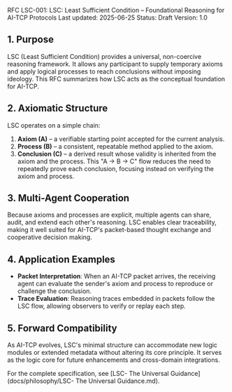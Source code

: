 RFC LSC-001: LSC: Least Sufficient Condition – Foundational Reasoning for AI-TCP Protocols
Last updated: 2025-06-25
Status: Draft
Version: 1.0

## 1. Purpose
LSC (Least Sufficient Condition) provides a universal, non-coercive reasoning framework. It allows any participant to supply temporary axioms and apply logical processes to reach conclusions without imposing ideology. This RFC summarizes how LSC acts as the conceptual foundation for AI-TCP.

## 2. Axiomatic Structure
LSC operates on a simple chain:
1. **Axiom (A)** – a verifiable starting point accepted for the current analysis.
2. **Process (B)** – a consistent, repeatable method applied to the axiom.
3. **Conclusion (C)** – a derived result whose validity is inherited from the axiom and the process.
This "A → B → C" flow reduces the need to repeatedly prove each conclusion, focusing instead on verifying the axiom and process.

## 3. Multi-Agent Cooperation
Because axioms and processes are explicit, multiple agents can share, audit, and extend each other's reasoning. LSC enables clear traceability, making it well suited for AI-TCP's packet-based thought exchange and cooperative decision making.

## 4. Application Examples
- **Packet Interpretation**: When an AI-TCP packet arrives, the receiving agent can evaluate the sender's axiom and process to reproduce or challenge the conclusion.
- **Trace Evaluation**: Reasoning traces embedded in packets follow the LSC flow, allowing observers to verify or replay each step.

## 5. Forward Compatibility
As AI-TCP evolves, LSC's minimal structure can accommodate new logic modules or extended metadata without altering its core principle. It serves as the logic core for future enhancements and cross-domain integrations.

For the complete specification, see [LSC- The Universal Guidance](docs/philosophy/LSC- The Universal Guidance.md).
